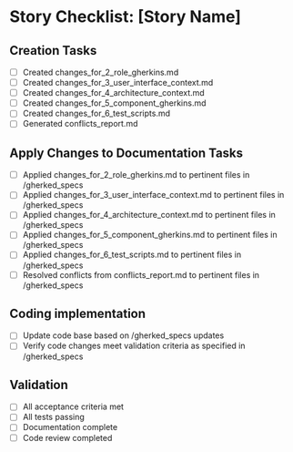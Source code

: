 # Story Checklist: [Story Name]

## Creation Tasks
- [ ] Created changes_for_2_role_gherkins.md
- [ ] Created changes_for_3_user_interface_context.md
- [ ] Created changes_for_4_architecture_context.md
- [ ] Created changes_for_5_component_gherkins.md
- [ ] Created changes_for_6_test_scripts.md
- [ ] Generated conflicts_report.md

## Apply Changes to Documentation Tasks
- [ ] Applied changes_for_2_role_gherkins.md to pertinent files in /gherked_specs
- [ ] Applied changes_for_3_user_interface_context.md to pertinent files in /gherked_specs
- [ ] Applied changes_for_4_architecture_context.md to pertinent files in /gherked_specs
- [ ] Applied changes_for_5_component_gherkins.md to pertinent files in /gherked_specs
- [ ] Applied changes_for_6_test_scripts.md to pertinent files in /gherked_specs
- [ ] Resolved conflicts from conflicts_report.md to pertinent files in /gherked_specs

## Coding implementation
- [ ] Update code base based on /gherked_specs updates
- [ ] Verify code changes meet validation criteria as specified in /gherked_specs

## Validation
- [ ] All acceptance criteria met
- [ ] All tests passing
- [ ] Documentation complete
- [ ] Code review completed